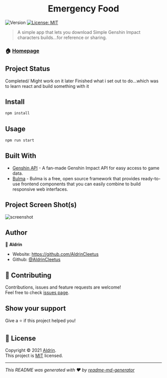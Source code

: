 <h1 align="center">Emergency Food</h1>
<p>
  <img alt="Version" src="https://img.shields.io/badge/version-1.0.0-blue.svg?cacheSeconds=2592000" />
  <a href="https://github.com/AldrinCleetus/grimlock/blob/main/LICENSE" target="_blank">
    <img alt="License: MIT" src="https://img.shields.io/github/license/AldrinCleetus/grimlock" />
  </a>
</p>

> A simple app that lets you download Simple Genshin Impact characters builds...for reference or sharing.

### 🏠 [Homepage](https://emergency-food.herokuapp.com/)


## Project Status
Completed/ Might work on it later
Finished what i set out to do...which was to learn react and build something with it


## Install

```sh
npm install
```

## Usage

```sh
npm run start
```

## Built With

* [Genshin API](https://api.genshin.dev/) - A fan-made Genshin Impact API for easy access to game data.
* [Bulma](https://bulma.io/) - Bulma is a free, open source framework that provides ready-to-use frontend components that you can easily combine to build responsive web interfaces.

## Project Screen Shot(s)
![screenshot](https://imgur.com/6LPYnTX)

## Author

👤 **Aldrin**

* Website: https://github.com/AldrinCleetus
* Github: [@AldrinCleetus](https://github.com/AldrinCleetus)

## 🤝 Contributing

Contributions, issues and feature requests are welcome!<br />Feel free to check [issues page](https://github.com/AldrinCleetus/grimlock/issues). 



## Show your support

Give a ⭐️ if this project helped you!

## 📝 License

Copyright © 2021 [Aldrin](https://github.com/AldrinCleetus).<br />
This project is [MIT](https://github.com/AldrinCleetus/grimlock/blob/master/LICENSE) licensed.

***
_This README was generated with ❤️ by [readme-md-generator](https://github.com/kefranabg/readme-md-generator)_